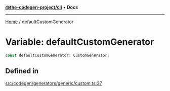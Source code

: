 [**@the-codegen-project/cli**](../API.md) • **Docs**

***

[Home](../API.md) / defaultCustomGenerator

# Variable: defaultCustomGenerator

```ts
const defaultCustomGenerator: CustomGenerator;
```

## Defined in

[src/codegen/generators/generic/custom.ts:37](https://github.com/the-codegen-project/cli/blob/main/src/codegen/generators/generic/custom.ts#L37)
